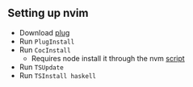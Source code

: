 ## Setting up nvim
- Download [plug](https://github.com/junegunn/vim-plug)
- Run `PlugInstall`
- Run `CocInstall`
    - Requires node install it through the nvm [script](https://github.com/nvm-sh/nvm)
- Run `TSUpdate`
- Run `TSInstall haskell`
